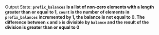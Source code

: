 Output State: **`prefix_balances` is a list of non-zero elements with a length greater than or equal to 1, `count` is the number of elements in `prefix_balances` incremented by 1, the balance is not equal to 0. The difference between `x` and `b` is divisible by `balance` and the result of the division is greater than or equal to 0**